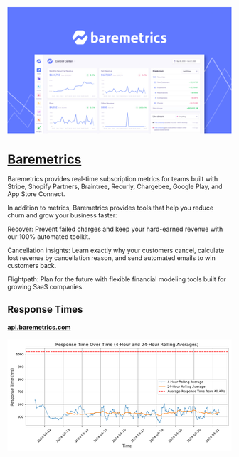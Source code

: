 [![Visit Baremetrics](imagePreview.png)](https://baremetrics.com)

# [Baremetrics](https://baremetrics.com)

Baremetrics provides real-time subscription metrics for teams built with Stripe, Shopify Partners, Braintree, Recurly, Chargebee, Google Play, and App Store Connect. 

In addition to metrics, Baremetrics provides tools that help you reduce churn and grow your business faster: 

Recover: Prevent failed charges and keep your hard-earned revenue with our 100% automated toolkit. 

Cancellation insights: Learn exactly why your customers cancel, calculate lost revenue by cancellation reason, and send automated emails to win customers back.

Flightpath: Plan for the future with flexible financial modeling tools built for growing SaaS companies.

## Response Times

#### [api.baremetrics.com](https://api.baremetrics.com)

![api.baremetrics.com](response-time-charts/api.baremetrics.com.png)
